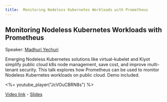 ```yaml
---
title:  Monitoring Nodeless Kubernetes Workloads with Prometheus
---
```


## Monitoring Nodeless Kubernetes Workloads with Prometheus

Speaker: [Madhuri Yechuri](/2019-munich/speakers/madhuri-yechuri/)

Emerging Nodeless Kubernetes solutions like virtual-kubelet and Kiyot simplify public cloud k8s node management, save cost, and improve multi-tenant security. This talk explores how Prometheus can be used to monitor Nodeless Kubernetes workloads on public cloud. Demo included.

<%= youtube_player("JcVOuCBRN8s") %>

[Video link](https://youtu.be/JcVOuCBRN8s) -
[Slides](/2019-munich/slides/monitoring-nodeless-kubernetes-workloads-with-prometheus.pdf)
